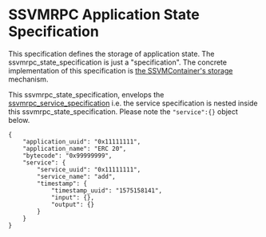 # SSVMRPC Application State Specification

This specification defines the storage of application state. The ssvmrpc_state_specification is just a "specification". The concrete implementation of this specification is [the SSVMContainer's storage](https://github.com/second-state/SSVMContainer/blob/master/README.md#storage) mechanism. 

This ssvmrpc_state_specification, envelops the [ssvmrpc_service_specification]( https://github.com/second-state/SSVMRPC/blob/master/ssvmrpc_service_specification.md) i.e. the service specification is nested inside this ssvmrpc_state_specification. Please note the `"service":{}` object below.

```
{
	"application_uuid": "0x11111111",
	"application_name": "ERC 20",
	"bytecode": "0x99999999",
	"service": {
		"service_uuid": "0x11111111",
		"service_name": "add",
		"timestamp": {
			"timestamp_uuid": "1575158141",
			"input": {},
			"output": {}
		}
	}
}
```
